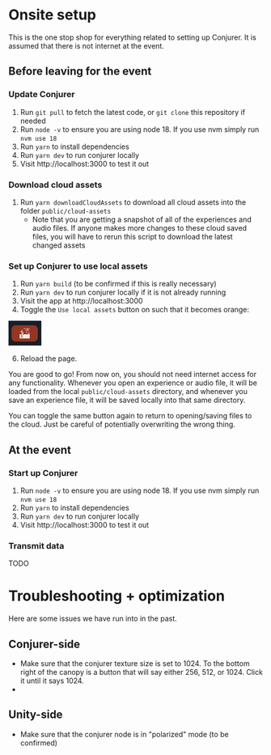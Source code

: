 # Onsite setup

This is the one stop shop for everything related to setting up Conjurer. It is assumed that there is not internet at the event.

## Before leaving for the event

### Update Conjurer

1. Run `git pull` to fetch the latest code, or `git clone` this repository if needed
1. Run `node -v` to ensure you are using node 18. If you use nvm simply run `nvm use 18`
1. Run `yarn` to install dependencies
1. Run `yarn dev` to run conjurer locally
1. Visit http://localhost:3000 to test it out

### Download cloud assets

1. Run `yarn downloadCloudAssets` to download all cloud assets into the folder `public/cloud-assets`
   - Note that you are getting a snapshot of all of the experiences and audio files. If anyone makes more changes to these cloud saved files, you will have to rerun this script to download the latest changed assets

### Set up Conjurer to use local assets

1. Run `yarn build` (to be confirmed if this is really necessary)
1. Run `yarn dev` to run conjurer locally if it is not already running
1. Visit the app at http://localhost:3000
1. Toggle the `Use local assets` button on such that it becomes orange:

![Use local assets button](public/use-local-assets-button.png)

6. Reload the page.

You are good to go! From now on, you should not need internet access for any functionality. Whenever you open an experience or audio file, it will be loaded from the local `public/cloud-assets` directory, and whenever you save an experience file, it will be saved locally into that same directory.

You can toggle the same button again to return to opening/saving files to the cloud. Just be careful of potentially overwriting the wrong thing.

## At the event

### Start up Conjurer

1. Run `node -v` to ensure you are using node 18. If you use nvm simply run `nvm use 18`
1. Run `yarn` to install dependencies
1. Run `yarn dev` to run conjurer locally
1. Visit http://localhost:3000 to test it out

### Transmit data

TODO

# Troubleshooting + optimization

Here are some issues we have run into in the past.

## Conjurer-side

- Make sure that the conjurer texture size is set to 1024. To the bottom right of the canopy is a button that will say either 256, 512, or 1024. Click it until it says 1024.
-

## Unity-side

- Make sure that the conjurer node is in "polarized" mode (to be confirmed)
